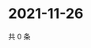 # 2021-11-26

共 0 条

<!-- BEGIN WEIBO -->
<!-- 最后更新时间 Fri Nov 26 2021 04:15:05 GMT+0800 (China Standard Time) -->

<!-- END WEIBO -->
